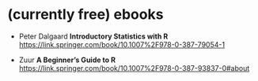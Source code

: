 # (currently free) ebooks

* Peter Dalgaard **Introductory Statistics with R** https://link.springer.com/book/10.1007%2F978-0-387-79054-1

* Zuur **A Beginner’s Guide to R** https://link.springer.com/book/10.1007%2F978-0-387-93837-0#about


